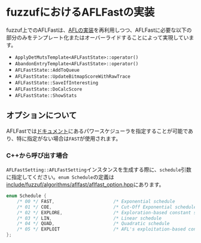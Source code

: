 # fuzzufにおけるAFLFastの実装

fuzzuf上でのAFLFastは、[AFLの実装](/docs/algorithms/afl/algorithm_ja.md)を再利用しつつ、AFLFastに必要な以下の部分のみをテンプレート化またはオーバーライドすることによって実現しています。
- `ApplyDetMutsTemplate<AFLFastState>::operator()`
- `AbandonEntryTemplate<AFLFastState>::operator()`
- `AFLFastState::AddToQueue`
- `AFLFastState::UpdateBitmapScoreWithRawTrace`
- `AFLFastState::SaveIfInteresting`
- `AFLFastState::DoCalcScore`
- `AFLFastState::ShowStats`

## オプションについて
AFLFastでは[ドキュメント](/docs/algorithms/aflfast/algorithm_ja.md)にあるパワースケジューラを指定することが可能であり、特に指定がない場合は`FAST`が使用されます。

### C++から呼び出す場合
`AFLFastSetting::AFLFastSetting`インスタンスを生成する際に、`schedule`引数に指定してください。`enum Schedule`の定義は[include/fuzzuf/algorithms/aflfast/aflfast_option.hpp](/include/fuzzuf/algorithms/aflfast/aflfast_option.hpp)にあります。

```cpp
enum Schedule {
    /* 00 */ FAST,                      /* Exponential schedule             */
    /* 01 */ COE,                       /* Cut-Off Exponential schedule     */
    /* 02 */ EXPLORE,                   /* Exploration-based constant sch.  */
    /* 03 */ LIN,                       /* Linear schedule                  */
    /* 04 */ QUAD,                      /* Quadratic schedule               */
    /* 05 */ EXPLOIT                    /* AFL's exploitation-based const.  */
};
```

